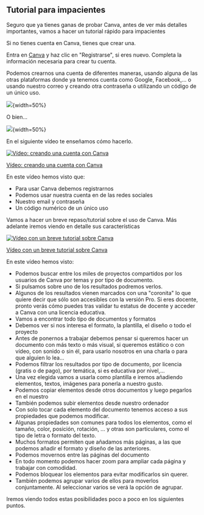 ## Tutorial para impacientes

Seguro que ya tienes ganas de probar Canva, antes de ver más detalles importantes, vamos a hacer un tutorial rápido para impacientes

Si no tienes cuenta en Canva, tienes que crear una.

Entra en [Canva](https://www.canva.com/) y haz clic en "Registrarse", si eres nuevo. Completa la información necesaria para crear tu cuenta.

Podemos crearnos una cuenta de diferentes maneras, usando alguna de las otras plataformas donde ya tenemos cuenta como Google, Facebook,... o usando nuestro correo y creando otra contraseña o utilizando un código de un único uso.

![](https://raw.githubusercontent.com/javacasm/Iniciacion-Herramientas-Digitales-Aula/main/images/Canva_login0.png){width=50%}

O bien...

![](https://raw.githubusercontent.com/javacasm/Iniciacion-Herramientas-Digitales-Aula/main/images/canva_login1.png){width=50%}

En el siguiente vídeo te enseñamos cómo hacerlo.

[![Vídeo: creando una cuenta con Canva](https://img.youtube.com/vi/FISNmg7Z6eI/0.jpg)](https://youtu.be/FISNmg7Z6eI)

[Vídeo: creando una cuenta con Canva](https://drive.google.com/file/d/1N9PeQE1tsO9rvVCdVmbY3EyBYPRVCKgv/view?usp=drivesdk)

En este vídeo hemos visto que:

* Para usar Canva debemos registrarnos
* Podemos usar nuestra cuenta en de las redes sociales
* Nuestro email y contraseña 
* Un código numérico de un único uso


Vamos a hacer un breve repaso/tutorial sobre el uso de Canva. Más adelante iremos viendo en detalle sus características

[![Vídeo con un breve tutorial sobre Canva](https://img.youtube.com/vi/JyGxCzrYh2k/0.jpg)](https://youtu.be/JyGxCzrYh2k)

[Vídeo con un breve tutorial sobre Canva](https://drive.google.com/file/d/1gvzqXifWyvwCPW8JqRGOtimbOMMtGsqk/view?usp=sharing)

En este vídeo hemos visto:

* Podemos buscar entre los miles de proyectos compartidos por los usuarios de Canva por temas y por tipo de documento.
* Si pulsamos sobre uno de los resultados podremos verlos.
* Algunos de los resultados vienen marcados con una "coronita" lo que quiere decir que sólo son accesibles con la versión Pro. Si eres docente, pronto verás cómo puedes tras validar tu estatus de docente y  acceder a Canva con una licencia educativa.
* Vamos a encontrar todo tipo de documentos y formatos
* Debemos ver si nos interesa el formato, la plantilla, el diseño o todo el proyecto
* Antes de ponernos a trabajar debemos pensar si queremos hacer un documento con más texto o más visual, si queremos estático o con vídeo, con sonido o sin él, para usarlo nosotros en una charla o para que alguien lo lea...
* Podemos filtrar los resultados por tipo de documento, por licencia (gratis o de pago), por temática, si es educativa por nivel,...
* Una vez elegida vamos a usarla como plantilla e iremos añadiendo elementos, textos, imágenes para ponerla a nuestro gusto.
* Podemos copiar elementos desde otros documentos y luego pegarlos en el nuestro
* También podemos subir elementos desde nuestro ordenador
* Con solo tocar cada elemento del documento tenemos acceso a sus propiedades que podemos modificar.
* Algunas propiedades son comunes para todos los elementos, como el tamaño, color, posición, rotación, ... y otras son particulares, como el tipo de letra o formato del texto.
* Muchos formatos permiten que añadamos más páginas, a las que podemos añadir el formato y diseño de las anteriores.
* Podemos movernos entre las páginas del documento
* En todo momento podemos hacer zoom para ampliar cada página y trabajar con comodidad.
* Podemos bloquear los elementos para evitar modificarlos sin querer.
* También podemos agrupar varios de ellos para moverlos conjuntamente. Al seleccionar varios se verá la opción de agrupar.

Iremos viendo todos estas posibilidades poco a poco en los siguientes puntos.

